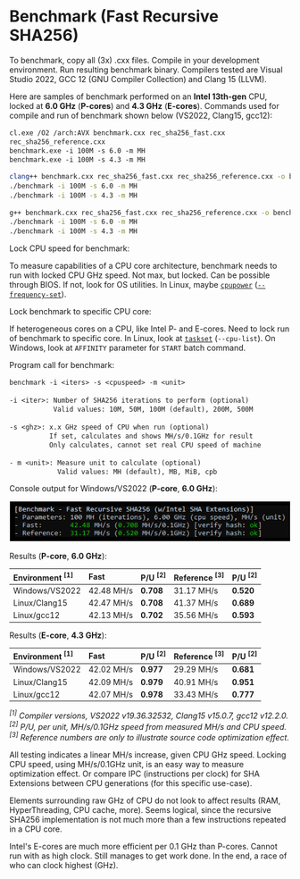 # Benchmark (Fast Recursive SHA256)

To benchmark, copy all (3x) .cxx files. Compile in your development environment. Run resulting benchmark binary. Compilers tested are Visual Studio 2022, GCC 12 (GNU Compiler Collection) and Clang 15 (LLVM).

Here are samples of benchmark performed on an **Intel 13th-gen** CPU, locked at **6.0 GHz** (**P-cores**) and **4.3 GHz** (**E-cores**). Commands used for compile and run of benchmark shown below (VS2022, Clang15, gcc12):

```batchfile
cl.exe /O2 /arch:AVX benchmark.cxx rec_sha256_fast.cxx rec_sha256_reference.cxx
benchmark.exe -i 100M -s 6.0 -m MH
benchmark.exe -i 100M -s 4.3 -m MH
```

```sh
clang++ benchmark.cxx rec_sha256_fast.cxx rec_sha256_reference.cxx -o benchmark -z noexecstack -mavx -msha -O2
./benchmark -i 100M -s 6.0 -m MH
./benchmark -i 100M -s 4.3 -m MH
```

```sh
g++ benchmark.cxx rec_sha256_fast.cxx rec_sha256_reference.cxx -o benchmark -z noexecstack -mavx -msha -O2
./benchmark -i 100M -s 6.0 -m MH
./benchmark -i 100M -s 4.3 -m MH
```

Lock CPU speed for benchmark:

To measure capabilities of a CPU core architecture, benchmark needs to run with locked CPU GHz speed. Not max, but locked. Can be possible through BIOS. If not, look for OS utilities. In Linux, maybe [`cpupower`](https://manpages.ubuntu.com/manpages/en/man1/cpupower.1.html) ([`--frequency-set`](https://manpages.ubuntu.com/manpages/man1/cpupower-frequency-set.1.html)).

Lock benchmark to specific CPU core:

If heterogeneous cores on a CPU, like Intel P- and E-cores. Need to lock run of benchmark to specific core. In Linux, look at [`taskset`](https://manpages.ubuntu.com/manpages/en/man1/taskset.1.html) (`--cpu-list`). On Windows, look at `AFFINITY` parameter for `START` batch command.

Program call for benchmark:
```
benchmark -i <iters> -s <cpuspeed> -m <unit>

-i <iter>: Number of SHA256 iterations to perform (optional)
           Valid values: 10M, 50M, 100M (default), 200M, 500M

-s <ghz>: x.x GHz speed of CPU when run (optional)
          If set, calculates and shows MH/s/0.1GHz for result
          Only calculates, cannot set real CPU speed of machine

- m <unit>: Measure unit to calculate (optional)
            Valid values: MH (default), MB, MiB, cpb
```
Console output for Windows/VS2022 (**P-core**, **6.0 GHz**):

![Console output Windows/VS2022](/media/benchmark.png "Console output Windows/VS2022 benchmark")

Results (**P-core**, **6.0 GHz**):

| Environment <sup>[1]</sup> | Fast | P/U <sup>[2]</sup> | Reference <sup>[3]</sup> | P/U <sup>[2]</sup> |
| :--- | :--- | :--- | :--- | :--- |
| Windows/VS2022 | 42.48 MH/s | **0.708** | 31.17 MH/s | **0.520** |
| Linux/Clang15 | 42.47 MH/s | **0.708** | 41.37 MH/s | **0.689** |
| Linux/gcc12 | 42.13 MH/s | **0.702** | 35.56 MH/s | **0.593** |

Results (**E-core**, **4.3 GHz**):

| Environment <sup>[1]</sup> | Fast | P/U <sup>[2]</sup> | Reference <sup>[3]</sup> | P/U <sup>[2]</sup> |
| :--- | :--- | :--- | :--- | :--- |
| Windows/VS2022 | 42.02 MH/s | **0.977** | 29.29 MH/s | **0.681** |
| Linux/Clang15 | 42.09 MH/s | **0.979** | 40.91 MH/s | **0.951** |
| Linux/gcc12 | 42.07 MH/s | **0.978** | 33.43 MH/s | **0.777** |

_<sup>[1]</sup> Compiler versions, VS2022 v19.36.32532, Clang15 v15.0.7, gcc12 v12.2.0._\
_<sup>[2]</sup> P/U, per unit, MH/s/0.1GHz speed from measured MH/s and CPU speed._\
_<sup>[3]</sup> Reference numbers are only to illustrate source code optimization effect._

All testing indicates a linear MH/s increase, given CPU GHz speed. Locking CPU speed, using MH/s/0.1GHz unit, is an easy way to measure optimization effect. Or compare IPC (instructions per clock) for SHA Extensions between CPU generations (for this specific use-case).

Elements surrounding raw GHz of CPU do not look to affect results (RAM, HyperThreading, CPU cache, more). Seems logical, since the recursive SHA256 implementation is not much more than a few instructions repeated in a CPU core.

Intel's E-cores are much more efficient per 0.1 GHz than P-cores. Cannot run with as high clock. Still manages to get work done. In the end, a race of who can clock highest (GHz).

<!-- eof -->
